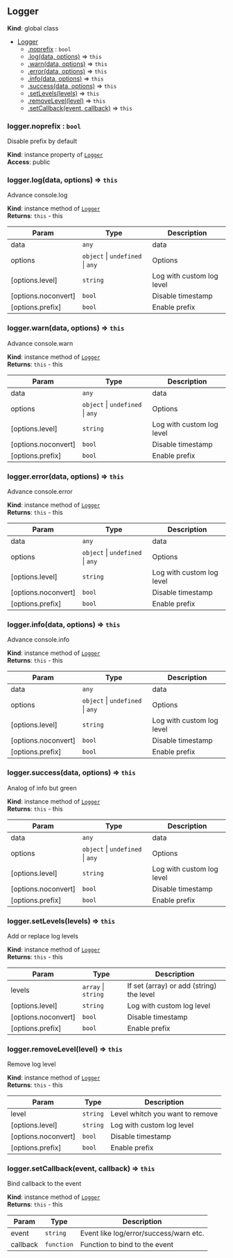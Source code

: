 <a name="Logger"></a>

## Logger
**Kind**: global class  

* [Logger](#Logger)
    * [.noprefix](#Logger+noprefix) : <code>bool</code>
    * [.log(data, options)](#Logger+log) ⇒ <code>this</code>
    * [.warn(data, options)](#Logger+warn) ⇒ <code>this</code>
    * [.error(data, options)](#Logger+error) ⇒ <code>this</code>
    * [.info(data, options)](#Logger+info) ⇒ <code>this</code>
    * [.success(data, options)](#Logger+success) ⇒ <code>this</code>
    * [.setLevels(levels)](#Logger+setLevels) ⇒ <code>this</code>
    * [.removeLevel(level)](#Logger+removeLevel) ⇒ <code>this</code>
    * [.setCallback(event, callback)](#Logger+setCallback) ⇒ <code>this</code>

<a name="Logger+noprefix"></a>

### logger.noprefix : <code>bool</code>
Disable prefix by default

**Kind**: instance property of [<code>Logger</code>](#Logger)  
**Access**: public  
<a name="Logger+log"></a>

### logger.log(data, options) ⇒ <code>this</code>
Advance console.log

**Kind**: instance method of [<code>Logger</code>](#Logger)  
**Returns**: <code>this</code> - this  

| Param | Type | Description |
| --- | --- | --- |
| data | <code>any</code> | data |
| options | <code>object</code> \| <code>undefined</code> \| <code>any</code> | Options || disable [PREFIX] |
| [options.level] | <code>string</code> | Log with custom log level |
| [options.noconvert] | <code>bool</code> | Disable timestamp |
| [options.prefix] | <code>bool</code> | Enable prefix |

<a name="Logger+warn"></a>

### logger.warn(data, options) ⇒ <code>this</code>
Advance console.warn

**Kind**: instance method of [<code>Logger</code>](#Logger)  
**Returns**: <code>this</code> - this  

| Param | Type | Description |
| --- | --- | --- |
| data | <code>any</code> | data |
| options | <code>object</code> \| <code>undefined</code> \| <code>any</code> | Options || disable [PREFIX] |
| [options.level] | <code>string</code> | Log with custom log level |
| [options.noconvert] | <code>bool</code> | Disable timestamp |
| [options.prefix] | <code>bool</code> | Enable prefix |

<a name="Logger+error"></a>

### logger.error(data, options) ⇒ <code>this</code>
Advance console.error

**Kind**: instance method of [<code>Logger</code>](#Logger)  
**Returns**: <code>this</code> - this  

| Param | Type | Description |
| --- | --- | --- |
| data | <code>any</code> | data |
| options | <code>object</code> \| <code>undefined</code> \| <code>any</code> | Options || disable [PREFIX] |
| [options.level] | <code>string</code> | Log with custom log level |
| [options.noconvert] | <code>bool</code> | Disable timestamp |
| [options.prefix] | <code>bool</code> | Enable prefix |

<a name="Logger+info"></a>

### logger.info(data, options) ⇒ <code>this</code>
Advance console.info

**Kind**: instance method of [<code>Logger</code>](#Logger)  
**Returns**: <code>this</code> - this  

| Param | Type | Description |
| --- | --- | --- |
| data | <code>any</code> | data |
| options | <code>object</code> \| <code>undefined</code> \| <code>any</code> | Options || disable [PREFIX] |
| [options.level] | <code>string</code> | Log with custom log level |
| [options.noconvert] | <code>bool</code> | Disable timestamp |
| [options.prefix] | <code>bool</code> | Enable prefix |

<a name="Logger+success"></a>

### logger.success(data, options) ⇒ <code>this</code>
Analog of info but green

**Kind**: instance method of [<code>Logger</code>](#Logger)  
**Returns**: <code>this</code> - this  

| Param | Type | Description |
| --- | --- | --- |
| data | <code>any</code> | data |
| options | <code>object</code> \| <code>undefined</code> \| <code>any</code> | Options || disable [PREFIX] |
| [options.level] | <code>string</code> | Log with custom log level |
| [options.noconvert] | <code>bool</code> | Disable timestamp |
| [options.prefix] | <code>bool</code> | Enable prefix |

<a name="Logger+setLevels"></a>

### logger.setLevels(levels) ⇒ <code>this</code>
Add or replace log levels

**Kind**: instance method of [<code>Logger</code>](#Logger)  
**Returns**: <code>this</code> - this  

| Param | Type | Description |
| --- | --- | --- |
| levels | <code>array</code> \| <code>string</code> | If set (array) or add (string) the level |
| [options.level] | <code>string</code> | Log with custom log level |
| [options.noconvert] | <code>bool</code> | Disable timestamp |
| [options.prefix] | <code>bool</code> | Enable prefix |

<a name="Logger+removeLevel"></a>

### logger.removeLevel(level) ⇒ <code>this</code>
Remove log level

**Kind**: instance method of [<code>Logger</code>](#Logger)  
**Returns**: <code>this</code> - this  

| Param | Type | Description |
| --- | --- | --- |
| level | <code>string</code> | Level whitch you want to remove |
| [options.level] | <code>string</code> | Log with custom log level |
| [options.noconvert] | <code>bool</code> | Disable timestamp |
| [options.prefix] | <code>bool</code> | Enable prefix |

<a name="Logger+setCallback"></a>

### logger.setCallback(event, callback) ⇒ <code>this</code>
Bind callback to the event

**Kind**: instance method of [<code>Logger</code>](#Logger)  
**Returns**: <code>this</code> - this  

| Param | Type | Description |
| --- | --- | --- |
| event | <code>string</code> | Event like log/error/success/warn etc. |
| callback | <code>function</code> | Function to bind to the event |

